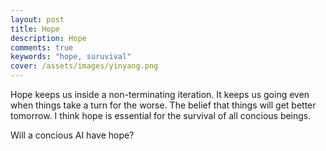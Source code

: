 ```yaml
---
layout: post
title: Hope
description: Hope
comments: true
keywords: "hope, suruvival"
cover: /assets/images/yinyang.png
---
```


Hope keeps us inside a non-terminating iteration. It keeps us going even when things take a turn for the worse. The belief
that things will get better tomorrow. I think hope is essential for the survival of all concious beings.

Will a concious AI have hope?
